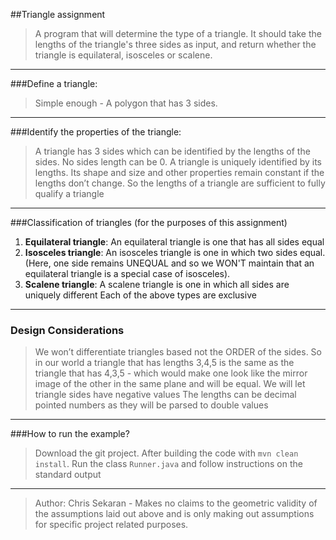 ##Triangle assignment

>A program that will determine the type of a triangle. It should take the lengths of the triangle's three sides as input, and return whether the triangle is equilateral, isosceles or scalene.

***

###Define a triangle:

>Simple enough - A polygon that has 3 sides.

***

###Identify the properties of the triangle:

>A triangle has 3 sides which can be identified by the lengths of the sides.
>No sides length can be 0.
>A triangle is uniquely identified by its lengths. Its shape and size and other properties remain constant if the lengths don’t change. So the lengths of a triangle are sufficient to fully qualify a triangle

***

###Classification of triangles (for the purposes of this assignment)

1. **Equilateral triangle**: An equilateral triangle is one that has all sides equal
2. **Isosceles triangle**: An isosceles triangle is one in which two sides equal. (Here, one side remains UNEQUAL and so we WON'T maintain that an equilateral triangle is a special case of isosceles).
3. **Scalene triangle**: A scalene triangle is one in which all sides are uniquely different
Each of the above types are exclusive

***

### Design Considerations

> We won’t differentiate triangles based not the ORDER of the sides. So in our world a triangle that has lengths 3,4,5 is the same as the triangle that has 4,3,5 - which would make one look like the mirror image of the other in the same plane and will be equal.
> We will let triangle sides have negative values 
> The lengths can be decimal pointed numbers as they will be parsed to double values

***

###How to run the example?

>Download the git project. 
>After building the code with `mvn clean install`. Run the class `Runner.java` and follow instructions on the standard output

***

>Author: Chris Sekaran - Makes no claims to the geometric validity of the assumptions laid out above and is only making out assumptions for specific project related purposes.
